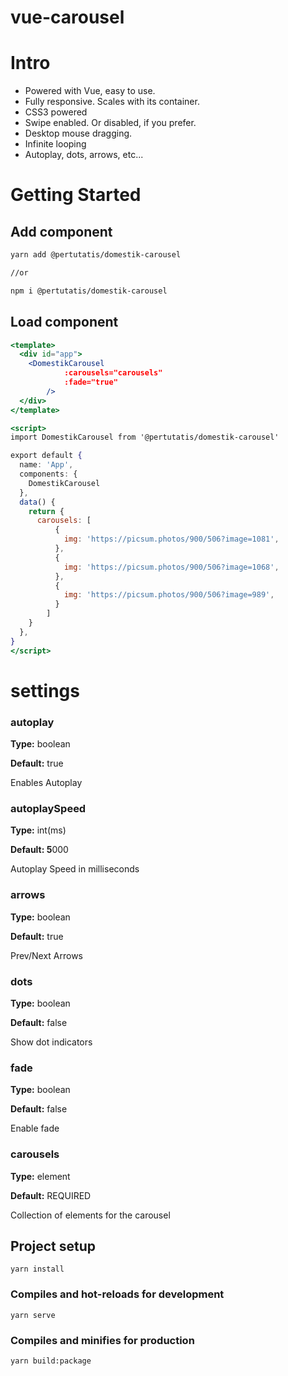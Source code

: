 # vue-carousel

# Intro

- Powered with Vue, easy to use.
- Fully responsive. Scales with its container.
- CSS3 powered
- Swipe enabled. Or disabled, if you prefer.
- Desktop mouse dragging.
- Infinite looping
- Autoplay, dots, arrows, etc...

# Getting Started

## Add component

```bash
yarn add @pertutatis/domestik-carousel

//or

npm i @pertutatis/domestik-carousel
```

## Load component

```jsx
<template>
  <div id="app">
    <DomestikCarousel 
			:carousels="carousels" 
			:fade="true"
		/>
  </div>
</template>

<script>
import DomestikCarousel from '@pertutatis/domestik-carousel'

export default {
  name: 'App',
  components: {
    DomestikCarousel
  },
  data() {
    return {
      carousels: [
          {
            img: 'https://picsum.photos/900/506?image=1081',
          },
          {
            img: 'https://picsum.photos/900/506?image=1068',
          },
          {
            img: 'https://picsum.photos/900/506?image=989',
          }
        ]
    }
  },
}
</script>
```

# settings

### autoplay

**Type:** boolean

**Default:** true

Enables Autoplay

### autoplaySpeed

**Type:** int(ms)

**Default: 5**000

Autoplay Speed in milliseconds

### arrows

**Type:** boolean

**Default:** true

Prev/Next Arrows

### dots

**Type:** boolean

**Default:** false

Show dot indicators

### fade

**Type:** boolean

**Default:** false

Enable fade

### carousels

**Type:** element

**Default:** REQUIRED

Collection of elements for the carousel


## Project setup
```
yarn install
```

### Compiles and hot-reloads for development
```
yarn serve
```

### Compiles and minifies for production
```
yarn build:package
```
